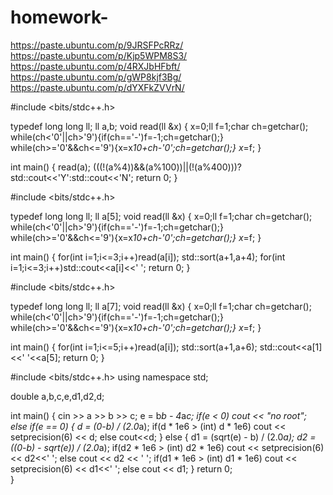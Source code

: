 # homework-

https://paste.ubuntu.com/p/9JRSFPcRRz/
https://paste.ubuntu.com/p/Kjp5WPM8S3/
https://paste.ubuntu.com/p/4RXJbHFbft/
https://paste.ubuntu.com/p/gWP8kjf3Bg/
https://paste.ubuntu.com/p/dYXFkZVVrN/


#include <bits/stdc++.h>
 
typedef long long ll;
ll a,b;
void read(ll &x)
{
	x=0;ll f=1;char ch=getchar();
 	while(ch<'0'||ch>'9'){if(ch=='-')f=-1;ch=getchar();}
 	while(ch>='0'&&ch<='9'){x=x*10+ch-'0';ch=getchar();}
 	x*=f;
}
 
int main()
{
	read(a);
	(((!(a%4))&&(a%100))||(!(a%400)))?std::cout<<'Y':std::cout<<'N';
	return 0;
}



#include <bits/stdc++.h>
 
typedef long long ll;
ll a[5];
void read(ll &x)
{
	x=0;ll f=1;char ch=getchar();
 	while(ch<'0'||ch>'9'){if(ch=='-')f=-1;ch=getchar();}
 	while(ch>='0'&&ch<='9'){x=x*10+ch-'0';ch=getchar();}
 	x*=f;
}
 
int main()
{
	for(int i=1;i<=3;i++)read(a[i]);
	std::sort(a+1,a+4);
	for(int i=1;i<=3;i++)std::cout<<a[i]<<' ';
	return 0;
}


#include <bits/stdc++.h>
 
typedef long long ll;
ll a[7];
void read(ll &x)
{
	x=0;ll f=1;char ch=getchar();
 	while(ch<'0'||ch>'9'){if(ch=='-')f=-1;ch=getchar();}
 	while(ch>='0'&&ch<='9'){x=x*10+ch-'0';ch=getchar();}
 	x*=f;
}
 
int main()
{
	for(int i=1;i<=5;i++)read(a[i]);
	std::sort(a+1,a+6);
	std::cout<<a[1]<<' '<<a[5];
	return 0;
}


#include <bits/stdc++.h>
using namespace std;

double a,b,c,e,d1,d2,d;

int main()
{
	cin >> a >> b >> c; 
	e = b*b - 4*a*c;
	if(e < 0) cout << "no root";
	else if(e == 0) 
	{
		d = (0-b) / (2.0*a);
		if(d * 1e6 > (int) d * 1e6) cout << setprecision(6) << d;
		else cout<<d;
	}
	else
	{
		d1 = (sqrt(e) - b) / (2.0*a);
		d2 = ((0-b) - sqrt(e)) / (2.0*a);
		if(d2 * 1e6 > (int) d2 * 1e6) cout << setprecision(6) << d2<<' ';
		else cout << d2 << ' ';
		if(d1 * 1e6 > (int) d1 * 1e6) cout << setprecision(6) << d1<<' ';
		else cout << d1;
	}
	return 0;	
} 

